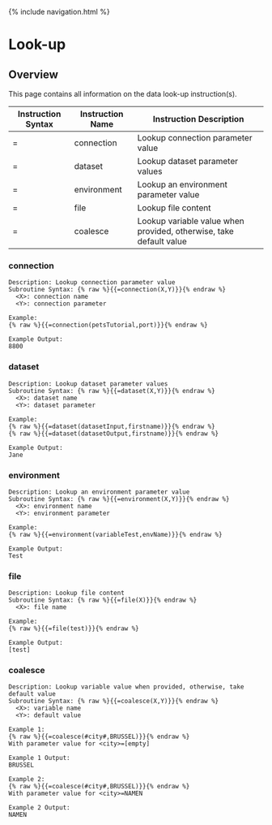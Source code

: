 {% include navigation.html %}

# Look-up
## Overview
This page contains all information on the data look-up instruction(s).

|Instruction Syntax| Instruction Name| Instruction Description|
|------------------|-----------------|------------------------|
|=|connection|Lookup connection parameter value|
|=|dataset|Lookup dataset parameter values|
|=|environment|Lookup an environment parameter value|
|=|file|Lookup file content|
|=|coalesce|Lookup variable value when provided, otherwise, take default value|


### connection
```
Description: Lookup connection parameter value
Subroutine Syntax: {% raw %}{{=connection(X,Y)}}{% endraw %}
  <X>: connection name
  <Y>: connection parameter

Example:
{% raw %}{{=connection(petsTutorial,port)}}{% endraw %}

Example Output:
8800
```
### dataset
```
Description: Lookup dataset parameter values
Subroutine Syntax: {% raw %}{{=dataset(X,Y)}}{% endraw %}
  <X>: dataset name
  <Y>: dataset parameter

Example:
{% raw %}{{=dataset(datasetInput,firstname)}}{% endraw %}
{% raw %}{{=dataset(datasetOutput,firstname)}}{% endraw %}

Example Output:
Jane
```
### environment
```
Description: Lookup an environment parameter value
Subroutine Syntax: {% raw %}{{=environment(X,Y)}}{% endraw %}
  <X>: environment name
  <Y>: environment parameter

Example:
{% raw %}{{=environment(variableTest,envName)}}{% endraw %}

Example Output:
Test
```
### file
```
Description: Lookup file content
Subroutine Syntax: {% raw %}{{=file(X)}}{% endraw %}
  <X>: file name

Example:
{% raw %}{{=file(test)}}{% endraw %}

Example Output:
[test]
```
### coalesce
```
Description: Lookup variable value when provided, otherwise, take default value
Subroutine Syntax: {% raw %}{{=coalesce(X,Y)}}{% endraw %}
  <X>: variable name
  <Y>: default value

Example 1:
{% raw %}{{=coalesce(#city#,BRUSSEL)}}{% endraw %}
With parameter value for <city>=[empty]

Example 1 Output:
BRUSSEL

Example 2:
{% raw %}{{=coalesce(#city#,BRUSSEL)}}{% endraw %}
With parameter value for <city>=NAMEN

Example 2 Output:
NAMEN
```
